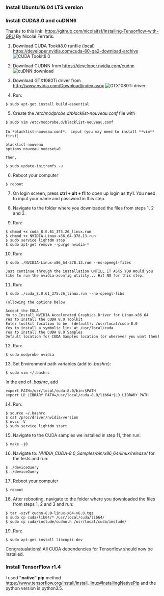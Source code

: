 ### Install Ubuntu16.04 LTS version ###
### Install CUDA8.0 and cuDNN6 ###
Thanks to this link: https://github.com/nicolaifsf/Installing-Tensorflow-with-GPU By Nicolai Ferraris.

1. Download CUDA Tookit8.0 runfile (local) https://developer.nvidia.com/cuda-80-ga2-download-archive
![CUDA Tookit8.0](http://upload-images.jianshu.io/upload_images/1868025-7e0b84a51c2efae9.PNG?imageMogr2/auto-orient/strip%7CimageView2/2/w/480)

2. Download CUDNN from https://developer.nvidia.com/cudnn
![cuDNN download](http://upload-images.jianshu.io/upload_images/1868025-6a41218b9534589c.PNG?imageMogr2/auto-orient/strip%7CimageView2/2/w/480)

3. Download GTX1080Ti driver from http://www.nvidia.com/Download/index.aspx
![GTX1080Ti driver](http://upload-images.jianshu.io/upload_images/1868025-6589de52abd79623.PNG?imageMogr2/auto-orient/strip%7CimageView2/2/w/480)

4. Run: 
```
$ sudo apt-get install build-essential
```

5. Create the */etc/modprobe.d/blacklist-nouveau.conf* file with 
```
$ sudo vim /etc/modprobe.d/blacklist-nouveau.conf
```
    In *blacklist-nouveau.conf*， input (you may need to install **vim** first)
```
blacklist nouveau
options nouveau modeset=0
```
    Then,
```
$ sudo update-initramfs -u
```

6. Reboot your computer
```
$ reboot
```

7. On login screen, press **ctrl + alt + f1** to open up login as tty1. You need to input your name and password in this step.

8. Navigate to the folder where you downloaded the files from steps 1, 2 and 3. 

9. Run:
```
$ chmod +x cuda_8.0.61_375.26_linux.run
$ chmod +x NVIDIA-Linux-x86_64-378.13.run
$ sudo service lightdm stop
$ sudo apt-get remove --purge nvidia-*
```

10. Run:
```
$ sudo ./NVIDIA-Linux-x86_64-378.13.run --no-opengl-files
```
    Just continue through the installation UNTILL IT ASKS YOU Would you like to run the nvidia-xconfig utility... Hit NO for this step.
  
11. Run:
```
$ sudo ./cuda_8.0.61_375.26_linux.run --no-opengl-libs
```
    Following the options below
```
Accept the EULA
No to Install NVIDIA Accelerated Graphics Driver for Linux-x86_64
Yes to Install the CUDA 8.0 Toolkit
Enter toolkit location to be  (default): /usr/local/cuda-8.0
Yes to install a symbolic link at /usr/local/cuda
Yes to install the CUDA 8.0 Samples
Default location for CUDA Samples location (or wherever you want them)
```

12. Run:
```
$ sudo modprobe nvidia
```

13. Set Environment path variables (add to *.bashrc*):
```
$ sudo vim ~/.bashrc
```
  In the end of *.bashrc*, add
```
export PATH=/usr/local/cuda-8.0/bin:$PATH
export LD_LIBRARY_PATH=/usr/local/cuda-8.0/lib64:$LD_LIBRARY_PATH
```

14. Run:
```
$ source ~/.bashrc
$ cat /proc/driver/nvidia/version
$ nvcc -V
$ sudo service lightdm start
```

15. Navigate to the CUDA samples we installed in step 11, then run: 
```
$ make -j8
```

16. Navigate to: *NVIDIA_CUDA-8.0_Samples/bin/x86_64/linux/release/* for the tests and run:
```
$ ./deviceQuery
$ ./deviceQuery
```

17. Reboot your computer
```
$ reboot
```

18. After rebooting, navigate to the folder where you downloaded the files from steps 1, 2 and 3 and run:
```
$ tar -xzvf cudnn-8.0-linux-x64-v6.0.tgz
$ sudo cp cuda/lib64/* /usr/local/cuda/lib64/
$ sudo cp cuda/include/cudnn.h /usr/local/cuda/include/
```

19. Run:
```
$ sudo apt-get install libcupti-dev
```


Congratualations! All CUDA dependencies for Tensorflow should now be installed.

### Install TensorFlow r1.4 ###
I used **"native" pip** method https://www.tensorflow.org/install/install_linux#InstallingNativePip and the python version is python3.5.

